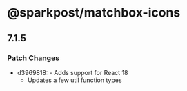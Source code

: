 # @sparkpost/matchbox-icons

## 7.1.5

### Patch Changes

- d3969818: - Adds support for React 18
  - Updates a few util function types
